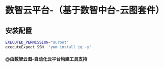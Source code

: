 # 数智云平台-（基于数智中台-云图套件）

## 安装配置

````bash
EXECUTED_PERMISSION="suroot"
executeExpect SSH  "yum install jq -y"
````

#### @由数智云图-自动化云平台构建工具支持
